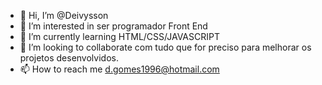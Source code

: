 - 👋 Hi, I’m @Deivysson
- 👀 I’m interested in  ser programador Front End
- 🌱 I’m currently learning HTML/CSS/JAVASCRIPT
- 💞️ I’m looking to collaborate com tudo que for preciso para melhorar os projetos desenvolvidos.
- 📫 How to reach me d.gomes1996@hotmail.com

<!---
Deivysson/Deivysson is a ✨ special ✨ repository because its `README.md` (this file) appears on your GitHub profile.
You can click the Preview link to take a look at your changes.
--->
